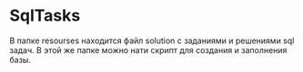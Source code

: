 # SqlTasks
В папке resourses находится файл solution c заданиями и решениями sql задач. В этой же папке можно нати скрипт для создания и заполнения базы.
